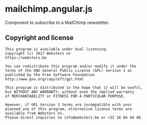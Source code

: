 # mailchimp.angular.js

Component to subscribe to a MailChimp newsletter.

## Copyright and license

    This program is available under dual licensing.
    Copyright (c) 2017 Websters nv
    https://websters.be
    
    You can redistribute this program and/or modify it under the
    terms of the GNU General Public License (GPL) version 3 as
    published by the Free Software Foundation 
    http://www.gnu.org/copyleft/gpl.html
    
    This program is distributed in the hope that it will be useful,
    but WITHOUT ANY WARRANTY; without even the implied warranty
    of MERCHANTABILITY or FITNESS FOR A PARTICULAR PURPOSE.
    
    However, if GPL Version 3 terms are incompatible with your
    planned use of this program, alternative license terms are
    available from Websters nv.
    Please direct inquiries to info@websters.be or +32 16 84 44 40.